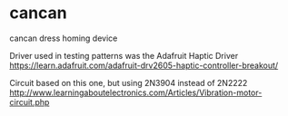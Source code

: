 # cancan
cancan dress homing device 

Driver used in testing patterns was the Adafruit Haptic Driver https://learn.adafruit.com/adafruit-drv2605-haptic-controller-breakout/

Circuit based on this one, but using 2N3904 instead of 2N2222 http://www.learningaboutelectronics.com/Articles/Vibration-motor-circuit.php
